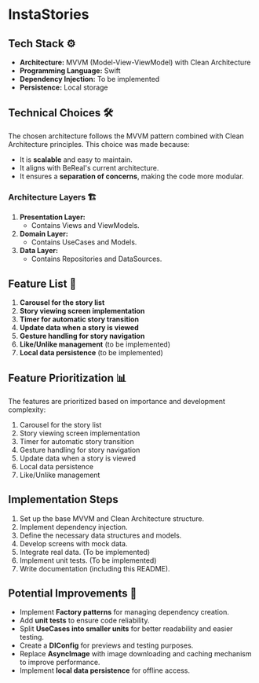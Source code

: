 # InstaStories

## Tech Stack ⚙️
- **Architecture:** MVVM (Model-View-ViewModel) with Clean Architecture
- **Programming Language:** Swift
- **Dependency Injection:** To be implemented
- **Persistence:** Local storage

## Technical Choices 🛠️
The chosen architecture follows the MVVM pattern combined with Clean Architecture principles. This choice was made because:
- It is **scalable** and easy to maintain.
- It aligns with BeReal's current architecture.
- It ensures a **separation of concerns**, making the code more modular.

### Architecture Layers 🏗️
1. **Presentation Layer:**
   - Contains Views and ViewModels.
2. **Domain Layer:**
   - Contains UseCases and Models.
3. **Data Layer:**
   - Contains Repositories and DataSources.

## Feature List 📝
1. **Carousel for the story list**
2. **Story viewing screen implementation**
3. **Timer for automatic story transition**
4. **Update data when a story is viewed**
5. **Gesture handling for story navigation**
6. **Like/Unlike management** (to be implemented)
7. **Local data persistence** (to be implemented)

## Feature Prioritization 📊
The features are prioritized based on importance and development complexity:
1. Carousel for the story list
2. Story viewing screen implementation
3. Timer for automatic story transition
4. Gesture handling for story navigation
5. Update data when a story is viewed
6. Local data persistence
7. Like/Unlike management

## Implementation Steps
1. Set up the base MVVM and Clean Architecture structure.
2. Implement dependency injection.
3. Define the necessary data structures and models.
4. Develop screens with mock data.
5. Integrate real data. (To be implemented)
6. Implement unit tests. (To be implemented)
7. Write documentation (including this README).

## Potential Improvements 🚀
- Implement **Factory patterns** for managing dependency creation.
- Add **unit tests** to ensure code reliability.
- Split **UseCases into smaller units** for better readability and easier testing.
- Create a **DIConfig** for previews and testing purposes.
- Replace **AsyncImage** with image downloading and caching mechanism to improve performance.
- Implement **local data persistence** for offline access.
